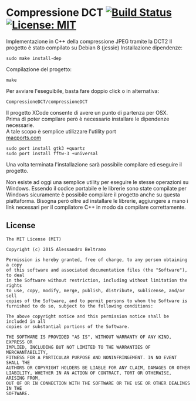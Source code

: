 # Compressione DCT  [![Build Status](https://travis-ci.org/ABeltramo/CompressioneDCT.svg?branch=master)](https://travis-ci.org/ABeltramo/CompressioneDCT) [![License: MIT](https://img.shields.io/badge/License-MIT-lightgrey.svg)](https://opensource.org/licenses/MIT)

Implementazione in C++ della compressione JPEG tramite la DCT2
Il progetto è stato compilato su Debian 8 (jessie)
Installazione dipendenze:

	sudo make install-dep
Compilazione del progetto:

	make
Per avviare l'eseguibile, basta fare doppio click o in alternativa:

	CompressioneDCT/compressioneDCT	

Il progetto XCode consente di avere un punto di partenza per OSX.  
Prima di poter compilare però è necessario installare le dipendenze necessarie.  
A tale scopo è semplice utilizzare l'utility port  
[macports.com](https://www.macports.org/)

	sudo port install gtk3 +quartz	
	sudo port install fftw-3 +universal

Una volta terminata l'installazione sarà possibile compilare ed eseguire il progetto.

Non esiste ad oggi una semplice utility per eseguire le stesse operazioni su Windows.
Essendo il codice portabile e le librerie sono state compilate per Windows sicuramente
è possibile compilare il progetto anche su questa piattaforma.
Bisogna però oltre ad installare le librerie, aggiungere a mano i link necessari
per il compilatore C++ in modo da compilare correttamente.

License
-------
	The MIT License (MIT)

	Copyright (c) 2015 Alessandro Beltramo

	Permission is hereby granted, free of charge, to any person obtaining a copy
	of this software and associated documentation files (the "Software"), to deal
	in the Software without restriction, including without limitation the rights
	to use, copy, modify, merge, publish, distribute, sublicense, and/or sell
	copies of the Software, and to permit persons to whom the Software is
	furnished to do so, subject to the following conditions:

	The above copyright notice and this permission notice shall be included in all
	copies or substantial portions of the Software.

	THE SOFTWARE IS PROVIDED "AS IS", WITHOUT WARRANTY OF ANY KIND, EXPRESS OR
	IMPLIED, INCLUDING BUT NOT LIMITED TO THE WARRANTIES OF MERCHANTABILITY,
	FITNESS FOR A PARTICULAR PURPOSE AND NONINFRINGEMENT. IN NO EVENT SHALL THE
	AUTHORS OR COPYRIGHT HOLDERS BE LIABLE FOR ANY CLAIM, DAMAGES OR OTHER
	LIABILITY, WHETHER IN AN ACTION OF CONTRACT, TORT OR OTHERWISE, ARISING FROM,
	OUT OF OR IN CONNECTION WITH THE SOFTWARE OR THE USE OR OTHER DEALINGS IN THE
	SOFTWARE.
